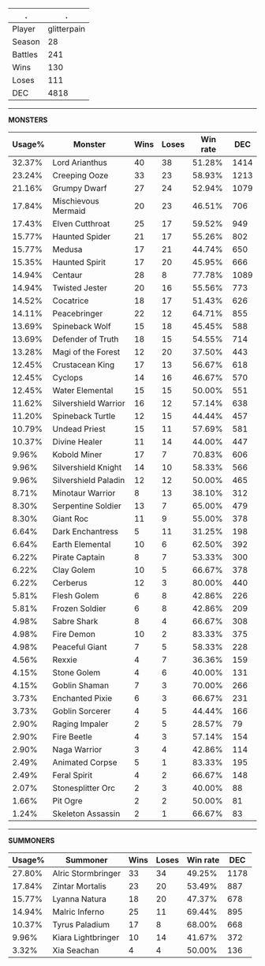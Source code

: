 .|.
|-|-
Player|glitterpain
Season|28
Battles|241
Wins|130
Loses|111
DEC|4818

---
**MONSTERS**

Usage%|Monster|Wins|Loses|Win rate|DEC|
-|-|-|-|-|-|
32.37%|Lord Arianthus|40|38|51.28%|1414|
23.24%|Creeping Ooze|33|23|58.93%|1213|
21.16%|Grumpy Dwarf|27|24|52.94%|1079|
17.84%|Mischievous Mermaid|20|23|46.51%|706|
17.43%|Elven Cutthroat|25|17|59.52%|949|
15.77%|Haunted Spider|21|17|55.26%|802|
15.77%|Medusa|17|21|44.74%|650|
15.35%|Haunted Spirit|17|20|45.95%|666|
14.94%|Centaur|28|8|77.78%|1089|
14.94%|Twisted Jester|20|16|55.56%|773|
14.52%|Cocatrice|18|17|51.43%|626|
14.11%|Peacebringer|22|12|64.71%|855|
13.69%|Spineback Wolf|15|18|45.45%|588|
13.69%|Defender of Truth|18|15|54.55%|714|
13.28%|Magi of the Forest|12|20|37.50%|443|
12.45%|Crustacean King|17|13|56.67%|618|
12.45%|Cyclops|14|16|46.67%|570|
12.45%|Water Elemental|15|15|50.00%|551|
11.62%|Silvershield Warrior|16|12|57.14%|638|
11.20%|Spineback Turtle|12|15|44.44%|457|
10.79%|Undead Priest|15|11|57.69%|581|
10.37%|Divine Healer|11|14|44.00%|447|
9.96%|Kobold Miner|17|7|70.83%|606|
9.96%|Silvershield Knight|14|10|58.33%|566|
9.96%|Silvershield Paladin|12|12|50.00%|465|
8.71%|Minotaur Warrior|8|13|38.10%|312|
8.30%|Serpentine Soldier|13|7|65.00%|479|
8.30%|Giant Roc|11|9|55.00%|378|
6.64%|Dark Enchantress|5|11|31.25%|198|
6.64%|Earth Elemental|10|6|62.50%|392|
6.22%|Pirate Captain|8|7|53.33%|300|
6.22%|Clay Golem|10|5|66.67%|378|
6.22%|Cerberus|12|3|80.00%|440|
5.81%|Flesh Golem|6|8|42.86%|226|
5.81%|Frozen Soldier|6|8|42.86%|209|
4.98%|Sabre Shark|8|4|66.67%|308|
4.98%|Fire Demon|10|2|83.33%|375|
4.98%|Peaceful Giant|7|5|58.33%|228|
4.56%|Rexxie|4|7|36.36%|159|
4.15%|Stone Golem|4|6|40.00%|131|
4.15%|Goblin Shaman|7|3|70.00%|266|
3.73%|Enchanted Pixie|6|3|66.67%|231|
3.73%|Goblin Sorcerer|4|5|44.44%|166|
2.90%|Raging Impaler|2|5|28.57%|79|
2.90%|Fire Beetle|4|3|57.14%|154|
2.90%|Naga Warrior|3|4|42.86%|114|
2.49%|Animated Corpse|5|1|83.33%|195|
2.49%|Feral Spirit|4|2|66.67%|148|
2.07%|Stonesplitter Orc|2|3|40.00%|88|
1.66%|Pit Ogre|2|2|50.00%|81|
1.24%|Skeleton Assassin|2|1|66.67%|83|

---
**SUMMONERS**

Usage%|Summoner|Wins|Loses|Win rate|DEC|
-|-|-|-|-|-|
27.80%|Alric Stormbringer|33|34|49.25%|1178|
17.84%|Zintar Mortalis|23|20|53.49%|887|
15.77%|Lyanna Natura|18|20|47.37%|678|
14.94%|Malric Inferno|25|11|69.44%|895|
10.37%|Tyrus Paladium|17|8|68.00%|668|
9.96%|Kiara Lightbringer|10|14|41.67%|372|
3.32%|Xia Seachan|4|4|50.00%|136|
